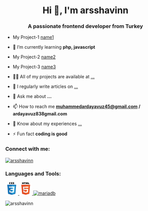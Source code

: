 <h1 align="center">Hi 👋, I'm arsshavinn</h1>
<h3 align="center">A passionate frontend developer from Turkey</h3>

- My Project-1 [name1](link1)

- 🌱 I’m currently learning **php, javascript**

- My Project-2 [name2](link2)

- My Project-3 [name3](link3)

- 👨‍💻 All of my projects are available at [...](...)

- 📝 I regularly write articles on [...](...)

- 💬 Ask me about **...**

- 📫 How to reach me **muhammedardayavuz45@gmail.com / ardayavuz838gmail.com**

- 📄 Know about my experiences [...](...)

- ⚡ Fun fact **coding is good**

<h3 align="left">Connect with me:</h3>
<p align="left">
<a href="https://instagram.com/arsshavinn" target="blank"><img align="center" src="https://raw.githubusercontent.com/rahuldkjain/github-profile-readme-generator/master/src/images/icons/Social/instagram.svg" alt="arsshavinn" height="30" width="40" /></a>
</p>

<h3 align="left">Languages and Tools:</h3>
<p align="left"> <a href="https://www.w3schools.com/css/" target="_blank" rel="noreferrer"> <img src="https://raw.githubusercontent.com/devicons/devicon/master/icons/css3/css3-original-wordmark.svg" alt="css3" width="40" height="40"/> </a> <a href="https://www.w3.org/html/" target="_blank" rel="noreferrer"> <img src="https://raw.githubusercontent.com/devicons/devicon/master/icons/html5/html5-original-wordmark.svg" alt="html5" width="40" height="40"/> </a> <a href="https://mariadb.org/" target="_blank" rel="noreferrer"> <img src="https://www.vectorlogo.zone/logos/mariadb/mariadb-icon.svg" alt="mariadb" width="40" height="40"/> </a> </p>

<p><img align="center" src="https://github-readme-stats.vercel.app/api/top-langs?username=arsshavinn&show_icons=true&locale=en&layout=compact" alt="arsshavinn" /></p>
